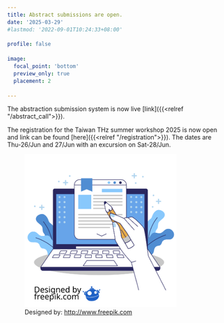 ```yaml
---
title: Abstract submissions are open.
date: '2025-03-29'
#lastmod: '2022-09-01T10:24:33+08:00'

profile: false

image:
  focal_point: 'bottom'
  preview_only: true
  placement: 2

---
```


The abstraction submission system is now live [link]({{<relref "/abstract_call">}}).

<!--more-->

The registration for the Taiwan THz summer workshop 2025 is now open and link can be found [here]({{<relref "/registration">}}). The dates are Thu-26/Jun and 27/Jun with an excursion on Sat-28/Jun.


 <figure>
<img src="./featured.png" alt="alt text" width="350"/>

<figcaption>Designed by:  <a href="http://www.freepik.com">http://www.freepik.com</a></figcaption>
</figure> 